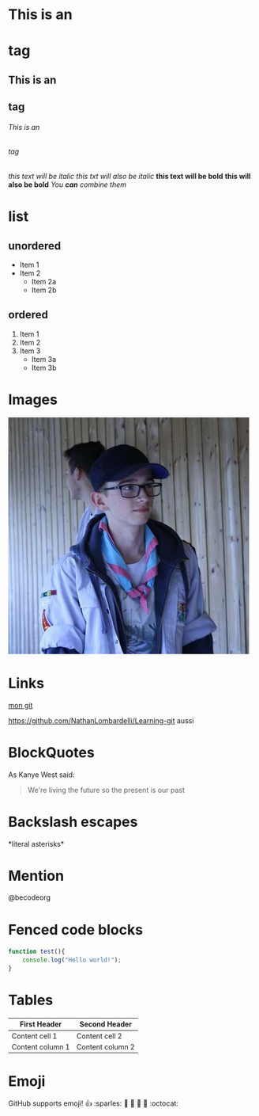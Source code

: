 # This is an <h1> tag
## This is an <h2> tag
###### This is an <h6> tag
*this text will be italic*
_this txt will also be italic_
**this text will be bold**
__this will also be bold__
*You **can** combine them*
# list
## unordered
* Item 1
* Item 2
    * Item 2a
    * Item 2b
## ordered
1. Item 1
2. Item 2
3. Item 3
    * Item 3a
    * Item 3b

# Images

![moi](/image/moi.jpg)

# Links

[mon git](https://github.com/NathanLombardelli/Learning-git)

https://github.com/NathanLombardelli/Learning-git aussi

# BlockQuotes
As Kanye West said:
> We're living the future so
> the present is our past

# Backslash escapes
\*literal asterisks\*

# Mention
@becodeorg

# Fenced code blocks

```javascript
function test(){
    console.log("Hello world!");
}
```

# Tables

First Header | Second Header
-------------|--------------
Content cell 1 | Content cell 2
Content column 1 | Content column 2

# Emoji

GitHub supports emoji!
:+1: :sparles: :camel: :tada: :rocket: :metal: :octocat: